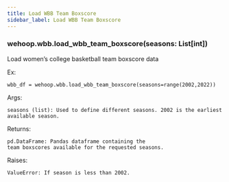 ```yaml
---
title: Load WBB Team Boxscore
sidebar_label: Load WBB Team Boxscore
---
```


### wehoop.wbb.load_wbb_team_boxscore(seasons: List[int])
Load women’s college basketball team boxscore data

Ex:

    wbb_df = wehoop.wbb.load_wbb_team_boxscore(seasons=range(2002,2022))

Args:

    seasons (list): Used to define different seasons. 2002 is the earliest available season.

Returns:

    pd.DataFrame: Pandas dataframe containing the
    team boxscores available for the requested seasons.

Raises:

    ValueError: If season is less than 2002.
